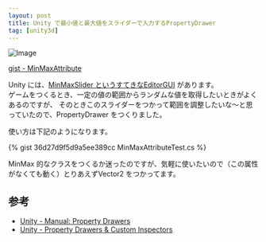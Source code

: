 ```yaml
---
layout: post
title: Unity で最小値と最大値をスライダーで入力するPropertyDrawer
tag: [unity3d]
---
```


![Image](https://dl.dropboxusercontent.com/u/18856747/Screenshot/20150327_1.png)

[gist - MinMaxAttribute](https://gist.github.com/uranuno/36d27d9f5d9a5ee389cc)

Unity には、[MinMaxSlider というすてきなEditorGUI](http://docs.unity3d.com/ScriptReference/EditorGUILayout.MinMaxSlider.html) があります。  
ゲームをつくるとき、一定の値の範囲からランダムな値を取得したいときがよくあるのですが、
そのときこのスライダーをつかって範囲を調整したいな〜と思っていたので、PropertyDrawer をつくりました。  

<!-- more -->

使い方は下記のようになります。

{% gist 36d27d9f5d9a5ee389cc MinMaxAttributeTest.cs %}
 
MinMax 的なクラスをつくるか迷ったのですが、気軽に使いたいので（この属性がなくても動く）とりあえずVector2 をつかってます。


参考
-----
- [Unity - Manual: Property Drawers](http://docs.unity3d.com/Manual/editor-PropertyDrawers.html)
- [Unity - Property Drawers & Custom Inspectors](https://unity3d.com/learn/tutorials/modules/intermediate/live-training-archive/property-drawers-custom-inspectors)
